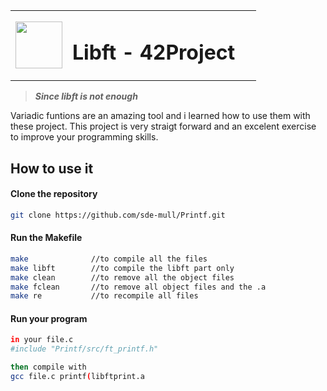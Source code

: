 <table>
  <tr>
    <td><img src="https://user-images.githubusercontent.com/78042197/192562397-81efc45d-0387-46df-bae4-ddf3a284c745.png" width=75px height=75px/></td>
    <td><h1 align="left"> Libft - 42Project &nbsp&nbsp</td>
  </tr>
</table>

>**_Since libft is not enough_**

<p>
Variadic funtions are an amazing tool and i learned how to use them with these project. This project is very straigt forward and an excelent exercise to improve your programming skills.
</p>

<h2>How to use it</h2>
<h4>Clone the repository</h4>

```bash
git clone https://github.com/sde-mull/Printf.git
```

<h4>Run the Makefile</h4>

```bash
make              //to compile all the files
make libft        //to compile the libft part only
make clean        //to remove all the object files
make fclean       //to remove all object files and the .a
make re           //to recompile all files
```

<h4>Run your program</h4>

```bash
in your file.c
#include "Printf/src/ft_printf.h"

then compile with
gcc file.c printf(libftprint.a
```
